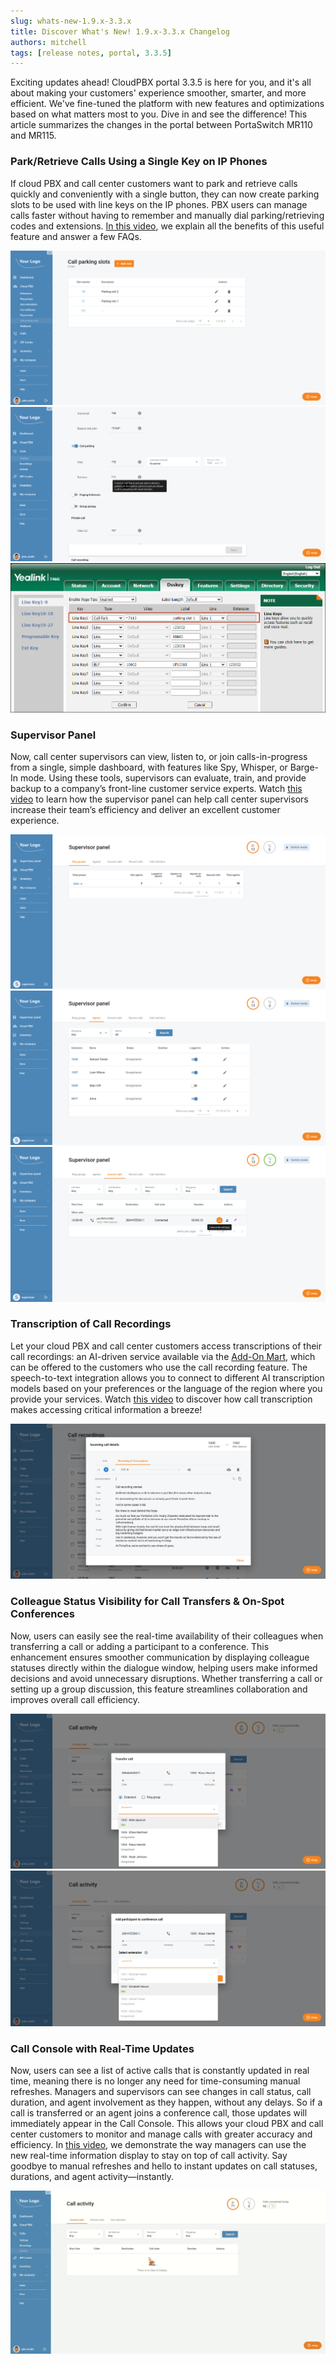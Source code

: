 ```yaml
---
slug: whats-new-1.9.x-3.3.x
title: Discover What's New! 1.9.x-3.3.x Changelog
authors: mitchell
tags: [release notes, portal, 3.3.5]
---
```


Exciting updates ahead! CloudPBX portal 3.3.5 is here for you, and it's all about making your customers' experience smoother, smarter, and more efficient. We've fine-tuned the platform with new features and optimizations based on what matters most to you. Dive in and see the difference! This article summarizes the changes in the portal between PortaSwitch MR110 and MR115.

<!--truncate-->

### Park/Retrieve Calls Using a Single Key on IP Phones

If cloud PBX and call center customers want to park and retrieve calls quickly and conveniently with a single button, they can now create parking slots to be used with line keys on the IP phones. PBX users can manage calls faster without having to remember and manually dial parking/retrieving codes and extensions. [In this video](https://www.youtube.com/watch?v=QxI0k3YrZBA), we explain all the benefits of this useful feature and answer a few FAQs.

![](./img/parking_slots.png)![](./img/retrieval_code.png)![](./img/phone_config.png)

### Supervisor Panel

Now, call center supervisors can view, listen to, or join calls-in-progress from a single, simple dashboard, with features like Spy, Whisper, or Barge-In mode. Using these tools, supervisors can evaluate, train, and provide backup to a company’s front-line customer service experts. Watch [this video](https://www.youtube.com/watch?v=gD1byz8vY1c) to learn how the supervisor panel can help call center supervisors increase their team’s efficiency and deliver an excellent customer experience.

![](./img/supervisor_ring_groups.png)![](./img/supervisor_agents.png)![](./img/supervisor_current_calls.png)

### Transcription of Call Recordings

Let your cloud PBX and call center customers access transcriptions of their call recordings: an AI-driven service available via the [Add-On Mart](https://www.portaone.com/add-on-mart-modules/speech-to-text-whisper/), which can be offered to the customers who use the call recording feature. The speech-to-text integration allows you to connect to different AI transcription models based on your preferences or the language of the region where you provide your services. Watch [this video](https://www.youtube.com/watch?v=h4ctgI7Nk8k) to discover how call transcription makes accessing critical information a breeze!

![](./img/call_transcription.png)

### Colleague Status Visibility for Call Transfers & On-Spot Conferences

Now, users can easily see the real-time availability of their colleagues when transferring a call or adding a participant to a conference. This enhancement ensures smoother communication by displaying colleague statuses directly within the dialogue window, helping users make informed decisions and avoid unnecessary disruptions. Whether transferring a call or setting up a group discussion, this feature streamlines collaboration and improves overall call efficiency.

![](./img/team_mate_status_transfer.png)![](./img/team_mate_status_conference.png)

### Call Console with Real-Time Updates

Now, users can see a list of active calls that is constantly updated in real time, meaning there is no longer any need for time-consuming manual refreshes. Managers and supervisors can see changes in call status, call duration, and agent involvement as they happen, without any delays. So if a call is transferred or an agent joins a conference call, those updates will immediately appear in the Call Console. This allows your cloud PBX and call center customers to monitor and manage calls with greater accuracy and efficiency. In [this video](https://www.youtube.com/watch?v=nxF-urxkLgc), we demonstrate the way managers can use the new real-time information display to stay on top of call activity. Say goodbye to manual refreshes and hello to instant updates on call statuses, durations, and agent activity—instantly.

![](./img/call_console.gif)